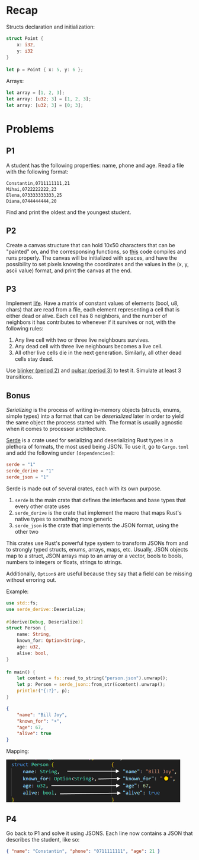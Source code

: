 # Recap

Structs declaration and initialization:
```rs
struct Point {
    x: i32,
    y: i32
}

let p = Point { x: 5, y: 6 };
```
Arrays:
```rs
let array = [1, 2, 3];
let array: [u32; 3] = [1, 2, 3];
let array: [u32; 3] = [0; 3];
```

# Problems

## P1
A student has the following properties: name, phone and age. Read a file with the following format:
```
Constantin,0711111111,21
Mihai,0722222222,23
Elena,073333333333,25
Diana,0744444444,20
```
Find and print the oldest and the youngest student.

## P2

Create a canvas structure that can hold 10x50 characters that can be "painted" on, and the corresponsing functions, so [this](p2.rs) code compiles and runs properly. The canvas will be initialized with spaces, and have the possibility to set pixels knowing the coordinates and the values in the (x, y, ascii value) format, and print the canvas at the end.

## P3
Implement [life](https://en.wikipedia.org/wiki/Conway%27s_Game_of_Life). Have a matrix of constant values of elements (bool, u8, chars) that are read from a file, each element representing a cell that is either dead or alive. Each cell has 8 neighbors, and the number of neighbors it has contributes to whenever if it survives or not, with the following rules:

1. Any live cell with two or three live neighbours survives.
2. Any dead cell with three live neighbours becomes a live cell.
3. All other live cells die in the next generation. Similarly, all other dead cells stay dead.

Use [blinker (period 2)](life.game) and [pulsar (period 3)](life2.game) to test it. Simulate at least 3 transitions.

## Bonus
*Serializing* is the process of writing in-memory objects (structs, enums, simple types) into a format that can be *deserialized* later in order to yield the same object the process started with. The format is usually agnostic when it comes to processor architecture.

[Serde](https://crates.io/crates/serde) is a crate used for serializing and deserializing Rust types in a plethora of formats, the most used being JSON.
To use it, go to `Cargo.toml` and add the following under `[dependencies]`:
```toml
serde = "1"
serde_derive = "1"
serde_json = "1"
```
Serde is made out of several crates, each with its own purpose.
1. `serde` is the main crate that defines the interfaces and base types that every other crate uses
2. `serde_derive` is the crate that implement the macro that maps Rust's native types to something more generic
3. `serde_json` is the crate that implements the JSON format, using the other two

This crates use Rust's powerful type system to transform JSONs from and to strongly typed structs, enums, arrays, maps, etc. Usually, JSON objects map to a struct, JSON arrays map to an array or a vector, bools to bools, numbers to integers or floats, strings to strings.

Additionally, `Option`s are useful because they say that a field can be missing without erroring out.

Example:
```rs
use std::fs;
use serde_derive::Deserialize;

#[derive(Debug, Deserialize)]
struct Person {
    name: String,
    known_for: Option<String>,
    age: u32,
    alive: bool,
}

fn main() {
    let content = fs::read_to_string("person.json").unwrap();
    let p: Person = serde_json::from_str(&content).unwrap();
    println!("{:?}", p);
}
```
```json
{
    "name": "Bill Joy",
    "known_for": "☀️",
    "age": 67,
    "alive": true
}
```

Mapping:

![Json example](./json_example.png)

## P4
Go back to P1 and solve it using JSONS. Each line now contains a JSON that describes the student, like so:
```json
{ "name": "Constantin", "phone": "0711111111", "age": 21 }
```